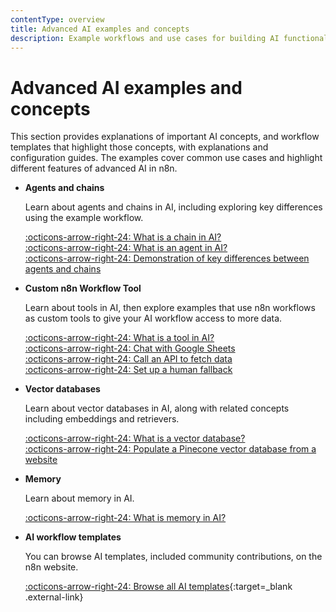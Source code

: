 ```yaml
---
contentType: overview
title: Advanced AI examples and concepts
description: Example workflows and use cases for building AI functionality using n8n.
---
```


# Advanced AI examples and concepts

This section provides explanations of important AI concepts, and workflow templates that highlight those concepts, with explanations and configuration guides. The examples cover common use cases and highlight different features of advanced AI in n8n.

<div class="grid cards" markdown>

-   __Agents and chains__

	Learn about agents and chains in AI, including exploring key differences using the example workflow.

	[:octicons-arrow-right-24: What is a chain in AI?](/advanced-ai/examples/understand-chains/)  
    [:octicons-arrow-right-24: What is an agent in AI?](/advanced-ai/examples/understand-agents/)  
	[:octicons-arrow-right-24: Demonstration of key differences between agents and chains](/advanced-ai/examples/agents-vs-chains/) 

-   __Custom n8n Workflow Tool__

    Learn about tools in AI, then explore examples that use n8n workflows as custom tools to give your AI workflow access to more data.

	[:octicons-arrow-right-24: What is a tool in AI?](/advanced-ai/examples/understand-tools/)  
    [:octicons-arrow-right-24: Chat with Google Sheets](/advanced-ai/examples/data-google-sheets/)  
	[:octicons-arrow-right-24: Call an API to fetch data](/advanced-ai/examples/api-workflow-tool/)  
	[:octicons-arrow-right-24: Set up a human fallback](/advanced-ai/examples/human-fallback/) 

-   __Vector databases__

    Learn about vector databases in AI, along with related concepts including embeddings and retrievers.

	[:octicons-arrow-right-24: What is a vector database?](/advanced-ai/examples/understand-vector-databases/)  
    [:octicons-arrow-right-24: Populate a Pinecone vector database from a website](/advanced-ai/examples/vector-store-website/)   

-   __Memory__

    Learn about memory in AI.

	[:octicons-arrow-right-24: What is memory in AI?](/advanced-ai/examples/understand-memory/)  

-   __AI workflow templates__

	You can browse AI templates, included community contributions, on the n8n website. 

    [:octicons-arrow-right-24: Browse all AI templates](https://n8n.io/workflows/?categories=25){:target=_blank .external-link}


   
</div>
